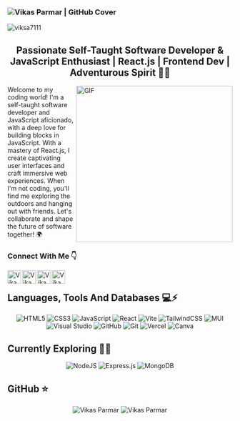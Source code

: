 
### ![Vikas Parmar | GitHub Cover](https://github.com/vikas-parmar/vikas-parmar/assets/122597785/81b2914d-d6a3-4506-9a46-e9690936e69e)


<p align="left"> <img src=https://komarev.com/ghpvc/?username=viksa7111 alt=viksa7111 /> </p>

<div align="center">
  
## Passionate Self-Taught Software Developer & JavaScript Enthusiast | React.js | Frontend Dev | Adventurous Spirit 🚀🎨
</div>

<img align="right" width="350" alt="GIF" src="https://github.com/vikas-parmar/vikas-parmar/assets/122597785/2248e6be-a955-422d-83ab-4b75da904c35" />

Welcome to my coding world! I'm a self-taught software developer and JavaScript aficionado, with a deep love for building blocks in JavaScript. With a mastery of React.js, I create captivating user interfaces and craft immersive web experiences. When I'm not coding, you'll find me exploring the outdoors and hanging out with friends. Let's collaborate and shape the future of software together! 🌍

### Connect With Me 👇
  
[<img align="left" alt="VikasParmar | Twitter" width="30px" height="30" src="https://raw.githubusercontent.com/rahuldkjain/github-profile-readme-generator/master/src/images/icons/Social/twitter.svg" />](https://twitter.com/viksa7111/)
[<img align="left" alt="VikasParmar | Facebook" width="30px" height="30" src="https://raw.githubusercontent.com/rahuldkjain/github-profile-readme-generator/master/src/images/icons/Social/facebook.svg" />](https://www.facebook.com/viksa7111/)
[<img align="left" alt="VikasParmar | Instagram" width="30px" height="30" src="https://github.com/rahuldkjain/github-profile-readme-generator/blob/master/src/images/icons/Social/instagram.svg" />](https://www.instagram.com/vikasparmar___/)
[<img align="left" alt="VikasParmar | LinkedIn" width="30px" height="30" src="https://raw.githubusercontent.com/rahuldkjain/github-profile-readme-generator/master/src/images/icons/Social/linked-in-alt.svg" />](https://www.linkedin.com/in/vikas-parmar/)

<br />


## Languages, Tools And Databases 💻⚡

<div align="center">
  
![HTML5](https://img.shields.io/badge/html5-%23E34F26.svg?style=for-the-badge&logo=html5&logoColor=white)
![CSS3](https://img.shields.io/badge/css3-%231572B6.svg?style=for-the-badge&logo=css3&logoColor=white)
![JavaScript](https://img.shields.io/badge/javascript-%23323330.svg?style=for-the-badge&logo=javascript&logoColor=%23F7DF1E)
![React](https://img.shields.io/badge/react-%2320232a.svg?style=for-the-badge&logo=react&logoColor=%2361DAFB)
![Vite](https://img.shields.io/badge/vite-%23646CFF.svg?style=for-the-badge&logo=vite&logoColor=white)
![TailwindCSS](https://img.shields.io/badge/tailwindcss-%2338B2AC.svg?style=for-the-badge&logo=tailwind-css&logoColor=white)
![MUI](https://img.shields.io/badge/MUI-%230081CB.svg?style=for-the-badge&logo=mui&logoColor=white)
![Visual Studio](https://img.shields.io/badge/Visual%20Studio-5C2D91.svg?style=for-the-badge&logo=visual-studio&logoColor=white)
![GitHub](https://img.shields.io/badge/github-%23121011.svg?style=for-the-badge&logo=github&logoColor=white)
![Git](https://img.shields.io/badge/git-%23F05033.svg?style=for-the-badge&logo=git&logoColor=white)
![Vercel](https://img.shields.io/badge/vercel-%23000000.svg?style=for-the-badge&logo=vercel&logoColor=white)
![Canva](https://img.shields.io/badge/Canva-%2300C4CC.svg?style=for-the-badge&logo=Canva&logoColor=white)
</div>

## Currently Exploring 🔭🚀
  <div align="center">
    
![NodeJS](https://img.shields.io/badge/node.js-6DA55F?style=for-the-badge&logo=node.js&logoColor=white)
![Express.js](https://img.shields.io/badge/express.js-%23404d59.svg?style=for-the-badge&logo=express&logoColor=%2361DAFB)
![MongoDB](https://img.shields.io/badge/MongoDB-%234ea94b.svg?style=for-the-badge&logo=mongodb&logoColor=white)
</div>

## GitHub ⭐
<div align="center">
  
  ![Vikas Parmar](https://github-readme-streak-stats.herokuapp.com/?user=vikas-parmar&)
  ![Vikas Parmar](https://github-readme-stats.vercel.app/api?username=vikas-parmar)
</div>
